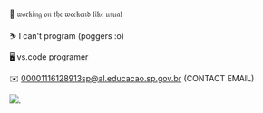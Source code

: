 🌙 𝔴𝔬𝔯𝔨𝔦𝔫𝔤 𝔬𝔫 𝔱𝔥𝔢 𝔴𝔢𝔢𝔨𝔢𝔫𝔡 𝔩𝔦𝔨𝔢 𝔲𝔰𝔲𝔞𝔩

⛷️ I can't program (poggers :o)

🖥️ vs.code programer

✉️ 00001116128913sp@al.educacao.sp.gov.br (CONTACT EMAIL)

![](https://media.tenor.com/xo3_3gzLaPwAAAAj/cat-cube-kitten.gif).










